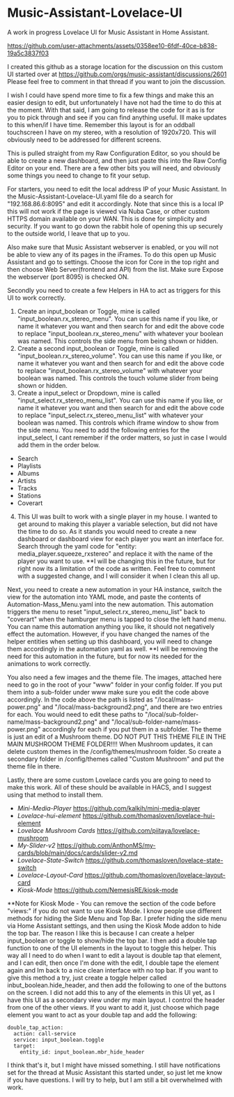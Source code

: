 # Music-Assistant-Lovelace-UI
A work in progress Lovelace UI for Music Assistant in Home Assistant. 


https://github.com/user-attachments/assets/0358ee10-6fdf-40ce-b838-19a5c3837f03


I created this github as a storage location for the discussion on this custom UI started over at https://github.com/orgs/music-assistant/discussions/2601
Please feel free to comment in that thread if you want to join the discussion. 

I wish I could have spend more time to fix a few things and make this an easier design to edit, but unfortunately I have not had the time to do this at the moment. With that said, I am going to release the code for it as is for you to pick through and see if you can find anything useful. Ill make updates to this when/if I have time. 
Remember this layout is for an oddball touchscreen I have on my stereo, with a resolution of 1920x720. This will obviously need to be addressed for different screens. 

This is pulled straight from my Raw Configuration Editor, so you should be able to create a new dashboard, and then just paste this into the Raw Config Editor on your end.  There are a few other bits you will need, and obviously some things you need to change to fit your setup. 

For starters, you need to edit the local address IP of your Music Assistant. In the Music-Assistant-Lovelace-UI.yaml file do a search for "192.168.86.6:8095" and edit it accordingly. Note that since this is a local IP this will not work if the page is viewed via Nuba Case, or other custom HTTPS domain available on your WAN. This is done for simplicity and security. If you want to go down the rabbit hole of opening this up securely to the outside world, I leave that up to you. 

Also make sure that Music Assistant webserver is enabled, or you will not be able to view any of its pages in the iFrames. 
To do this open up Music Assistant and go to settings. Choose the icon for Core in the top right and then choose Web Server(frontend and API) from the list. 
Make sure Expose the webserver (port 8095) is checked ON. 

Secondly you need to create a few Helpers in HA to act as triggers for this UI to work correctly. 

1. Create an input_boolean or Toggle, mine is called "input_boolean.rx_stereo_menu". You can use this name if you like, or name it whatever you want and then search for and edit the above code to replace "input_boolean.rx_stereo_menu" with whatever your boolean was named. 
This controls the side menu from being shown or hidden. 
2. Create a second input_boolean or Toggle, mine is called "input_boolean.rx_stereo_volume". You can use this name if you like, or name it whatever you want and then search for and edit the above code to replace "input_boolean.rx_stereo_volume" with whatever your boolean was named. This controls the touch volume slider from being shown or hidden. 
3. Create a input_select or Dropdown, mine is called "input_select.rx_stereo_menu_list". You can use this name if you like, or name it whatever you want and then search for and edit the above code to replace "input_select.rx_stereo_menu_list" with whatever your boolean was named. This controls which iframe window to show from the side menu. You need to add the following entries for the input_select, I cant remember if the order matters, so just in case I would add them in the order below. 
  -   Search
  -   Playlists
  -   Albums
  -   Artists
  -   Tracks
  -   Stations
  -   Coverart
4. This UI was built to work with a single player in my house. I wanted to get around to making this player a variable selection, but did not have the time to do so.
As it stands you would need to create a new dashboard or dashboard view for each player you want an interface for. 
Search through the yaml code for "entity: media_player.squeeze_rxstereo" and replace it with the name of the player you want to use.
**I will be changing this in the future, but for right now its a limitation of the code as written. Feel free to comment with a suggested change, and I will consider it when I clean this all up.

Next, you need to create a new automation in your HA instance, switch the view for the automation into YAML mode, and paste the contents of Automation-Mass_Menu.yaml into the new automation.
This automation triggers the menu to reset "input_select.rx_stereo_menu_list"  back to "coverart" when the hamburger menu is tapped to close the left hand menu. 
You can name this automation anything you like, it should not negatively effect the automation. 
However, if you have changed the names of the helper entities when setting up this dashboard, you will need to change them accordingly in the automation yaml as well. 
**I will be removing the need for this automation in the future, but for now its needed for the animations to work correctly. 

You also need a few images and the theme file. 
The images, attached here need to go in the root of your "www" folder in your config folder. If you put them into a sub-folder under www make sure you edit the code above accordingly. In the code above the path is listed as "/local/mass-power.png" and "/local/mass-background2.png", and there are two entries for each. You would need to edit these paths to "/local/sub-folder-name/mass-background2.png" and "/local/sub-folder-name/mass-power.png" accordingly for each if you put them in a subfolder. 
The theme is just an edit of a Mushroom theme. 
DO NOT PUT THIS THEME FILE IN THE MAIN MUSHROOM THEME FOLDER!!!! When Mushroom updates, it can delete custom themes in the /config/themes/mushroom folder. So create a secondary folder in /config/themes called "Custom Mushroom" and put the theme file in there. 

Lastly, there are some custom Lovelace cards you are going to need to make this work. 
All of these should be available in HACS, and I suggest using that method to install them. 
- _Mini-Media-Player_  https://github.com/kalkih/mini-media-player
- _Lovelace-hui-element_  https://github.com/thomasloven/lovelace-hui-element
- _Lovelace Mushroom Cards_  https://github.com/piitaya/lovelace-mushroom
- _My-Slider-v2_  https://github.com/AnthonMS/my-cards/blob/main/docs/cards/slider-v2.md
- _Lovelace-State-Switch_  https://github.com/thomasloven/lovelace-state-switch
- _Lovelace-Layout-Card_  https://github.com/thomasloven/lovelace-layout-card
- _Kiosk-Mode_  https://github.com/NemesisRE/kiosk-mode

**Note for Kiosk Mode - You can remove the section of the code before "views:" if you do not want to use Kiosk Mode. I know people use different methods for hiding the Side Menu and Top Bar. I prefer hiding the side menu via Home Assistant settings, and then using the Kiosk Mode addon to hide the top bar. 
The reason I like this is because I can create a helper input_boolean or toggle to show/hide the top bar. I then add a double tap function to one of the UI elements in the layout to toggle this helper. This way all I need to do when I want to edit a layout is double tap that element, and I can edit, then once I'm done with the edit, I double tape the element again and Im back to a nice clean interface with no top bar. If you want to give this method a try, just create a toggle helper called inbut_boolean.hide_header, and then add the following to one of the buttons on the screen. I did not add this to any of the elements in this UI yet, as I have this UI as a secondary view under my main layout. I control the header from one of the other views. If you want to add it, just choose which page element you want to act as your double tap and add the following: 
```
double_tap_action:
  action: call-service
  service: input_boolean.toggle
  target:
    entity_id: input_boolean.mbr_hide_header
```

I think that's it, but I might have missed something. I still have notifications set for the thread at Music Assistant this started under, so just let me know if you have questions. I will try to help, but I am still a bit overwhelmed with work. 
